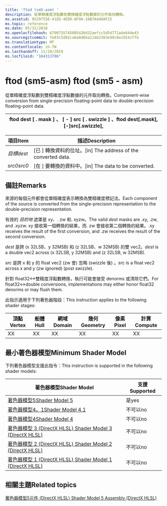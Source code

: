 ```yaml
---
title: 'ftod (sm5-asm) '
description: 從單精確度浮點數到雙精確度浮點數據的元件取向轉換。
ms.assetid: 95297556-41ED-4ED0-8F9A-16B7A440AF25
ms.topic: reference
ms.date: 05/31/2018
ms.openlocfilehash: 6790735745805426d32aefcc5d5d771ade644e43
ms.sourcegitcommit: fe03c5d92ca6a0d66a114b2303e99c0a19241ffb
ms.translationtype: MT
ms.contentlocale: zh-TW
ms.lasthandoff: 11/20/2019
ms.locfileid: "104313706"
---
```

# <a name="ftod-sm5---asm"></a><span data-ttu-id="d080e-103">ftod (sm5-asm) </span><span class="sxs-lookup"><span data-stu-id="d080e-103">ftod (sm5 - asm)</span></span>

<span data-ttu-id="d080e-104">從單精確度浮點數到雙精確度浮點數據的元件取向轉換。</span><span class="sxs-lookup"><span data-stu-id="d080e-104">Component-wise conversion from single-precision floating-point data to double-precision floating-point data.</span></span>



| <span data-ttu-id="d080e-105">ftod dest \[ . mask \] 、 \[ - \] src \[ . swizzle \] 、</span><span class="sxs-lookup"><span data-stu-id="d080e-105">ftod dest\[.mask\], \[-\]src\[.swizzle\],</span></span> |
|-------------------------------------------|



 



| <span data-ttu-id="d080e-106">項目</span><span class="sxs-lookup"><span data-stu-id="d080e-106">Item</span></span>                                                            | <span data-ttu-id="d080e-107">描述</span><span class="sxs-lookup"><span data-stu-id="d080e-107">Description</span></span>                                          |
|-----------------------------------------------------------------|------------------------------------------------------|
| <span data-ttu-id="d080e-108"><span id="dest"></span><span id="DEST"></span>*目標*</span><span class="sxs-lookup"><span data-stu-id="d080e-108"><span id="dest"></span><span id="DEST"></span>*dest*</span></span><br/> | <span data-ttu-id="d080e-109">\[已 \] 轉換資料的位址。</span><span class="sxs-lookup"><span data-stu-id="d080e-109">\[in\] The address of the converted data.</span></span><br/> |
| <span data-ttu-id="d080e-110"><span id="src0"></span><span id="SRC0"></span>*src0*</span><span class="sxs-lookup"><span data-stu-id="d080e-110"><span id="src0"></span><span id="SRC0"></span>*src0*</span></span><br/> | <span data-ttu-id="d080e-111">\[在 \] 要轉換的資料中。</span><span class="sxs-lookup"><span data-stu-id="d080e-111">\[in\] The data to be converted.</span></span><br/>          |



 

## <a name="remarks"></a><span data-ttu-id="d080e-112">備註</span><span class="sxs-lookup"><span data-stu-id="d080e-112">Remarks</span></span>

<span data-ttu-id="d080e-113">來源的每個元件都會從單精確度表示轉換為雙精確度標記法。</span><span class="sxs-lookup"><span data-stu-id="d080e-113">Each component of the source is converted from the single-precision representation to the double-precision representation.</span></span>

<span data-ttu-id="d080e-114">有效的 *目的地* 遮罩是 xy、. zw 和. xyzw。</span><span class="sxs-lookup"><span data-stu-id="d080e-114">The valid *dest* masks are .xy, .zw, and .xyzw.</span></span> <span data-ttu-id="d080e-115">xy 接收第一個轉換的結果，而. zw 會接收第二個轉換的結果。</span><span class="sxs-lookup"><span data-stu-id="d080e-115">.xy receives the result of the first conversion, and .zw receives the result of the second conversion.</span></span>

<span data-ttu-id="d080e-116">*dest* 是跨 (x 32LSB、y 32MSB) 和 (z 32LSB、w 32MSB) 的雙 vec2。</span><span class="sxs-lookup"><span data-stu-id="d080e-116">*dest* is a double vec2 across (x 32LSB, y 32MSB) and (z 32LSB, w 32MSB).</span></span>

<span data-ttu-id="d080e-117">*src* 是跨 x 和 y 的 float vec2 (zw 會) 忽略 (swizzle 後) 。</span><span class="sxs-lookup"><span data-stu-id="d080e-117">*src* is a float vec2 across x and y (zw ignored) (post swizzle).</span></span>

<span data-ttu-id="d080e-118">針對 float32<->雙精度浮點數轉換，執行可能會接受 denorms 或清除它們。</span><span class="sxs-lookup"><span data-stu-id="d080e-118">For float32<->double conversions, implementations may either honor float32 denorms or may flush them.</span></span>

<span data-ttu-id="d080e-119">此指示適用于下列著色器階段：</span><span class="sxs-lookup"><span data-stu-id="d080e-119">This instruction applies to the following shader stages:</span></span>



| <span data-ttu-id="d080e-120">頂點</span><span class="sxs-lookup"><span data-stu-id="d080e-120">Vertex</span></span> | <span data-ttu-id="d080e-121">船體</span><span class="sxs-lookup"><span data-stu-id="d080e-121">Hull</span></span> | <span data-ttu-id="d080e-122">網域</span><span class="sxs-lookup"><span data-stu-id="d080e-122">Domain</span></span> | <span data-ttu-id="d080e-123">幾何</span><span class="sxs-lookup"><span data-stu-id="d080e-123">Geometry</span></span> | <span data-ttu-id="d080e-124">像素</span><span class="sxs-lookup"><span data-stu-id="d080e-124">Pixel</span></span> | <span data-ttu-id="d080e-125">計算</span><span class="sxs-lookup"><span data-stu-id="d080e-125">Compute</span></span> |
|--------|------|--------|----------|-------|---------|
| <span data-ttu-id="d080e-126">X</span><span class="sxs-lookup"><span data-stu-id="d080e-126">X</span></span>      | <span data-ttu-id="d080e-127">X</span><span class="sxs-lookup"><span data-stu-id="d080e-127">X</span></span>    | <span data-ttu-id="d080e-128">X</span><span class="sxs-lookup"><span data-stu-id="d080e-128">X</span></span>      | <span data-ttu-id="d080e-129">X</span><span class="sxs-lookup"><span data-stu-id="d080e-129">X</span></span>        | <span data-ttu-id="d080e-130">X</span><span class="sxs-lookup"><span data-stu-id="d080e-130">X</span></span>     | <span data-ttu-id="d080e-131">X</span><span class="sxs-lookup"><span data-stu-id="d080e-131">X</span></span>       |



 

## <a name="minimum-shader-model"></a><span data-ttu-id="d080e-132">最小著色器模型</span><span class="sxs-lookup"><span data-stu-id="d080e-132">Minimum Shader Model</span></span>

<span data-ttu-id="d080e-133">下列著色器模型支援此指令：</span><span class="sxs-lookup"><span data-stu-id="d080e-133">This instruction is supported in the following shader models:</span></span>



| <span data-ttu-id="d080e-134">著色器模型</span><span class="sxs-lookup"><span data-stu-id="d080e-134">Shader Model</span></span>                                              | <span data-ttu-id="d080e-135">支援</span><span class="sxs-lookup"><span data-stu-id="d080e-135">Supported</span></span> |
|-----------------------------------------------------------|-----------|
| [<span data-ttu-id="d080e-136">著色器模型5</span><span class="sxs-lookup"><span data-stu-id="d080e-136">Shader Model 5</span></span>](d3d11-graphics-reference-sm5.md)        | <span data-ttu-id="d080e-137">是</span><span class="sxs-lookup"><span data-stu-id="d080e-137">yes</span></span>       |
| [<span data-ttu-id="d080e-138">著色器模型4。1</span><span class="sxs-lookup"><span data-stu-id="d080e-138">Shader Model 4.1</span></span>](dx-graphics-hlsl-sm4.md)              | <span data-ttu-id="d080e-139">不可以</span><span class="sxs-lookup"><span data-stu-id="d080e-139">no</span></span>        |
| [<span data-ttu-id="d080e-140">著色器模型4</span><span class="sxs-lookup"><span data-stu-id="d080e-140">Shader Model 4</span></span>](dx-graphics-hlsl-sm4.md)                | <span data-ttu-id="d080e-141">不可以</span><span class="sxs-lookup"><span data-stu-id="d080e-141">no</span></span>        |
| [<span data-ttu-id="d080e-142">著色器模型 3 (DirectX HLSL) </span><span class="sxs-lookup"><span data-stu-id="d080e-142">Shader Model 3 (DirectX HLSL)</span></span>](dx-graphics-hlsl-sm3.md) | <span data-ttu-id="d080e-143">不可以</span><span class="sxs-lookup"><span data-stu-id="d080e-143">no</span></span>        |
| [<span data-ttu-id="d080e-144">著色器模型 2 (DirectX HLSL) </span><span class="sxs-lookup"><span data-stu-id="d080e-144">Shader Model 2 (DirectX HLSL)</span></span>](dx-graphics-hlsl-sm2.md) | <span data-ttu-id="d080e-145">不可以</span><span class="sxs-lookup"><span data-stu-id="d080e-145">no</span></span>        |
| [<span data-ttu-id="d080e-146">著色器模型 1 (DirectX HLSL) </span><span class="sxs-lookup"><span data-stu-id="d080e-146">Shader Model 1 (DirectX HLSL)</span></span>](dx-graphics-hlsl-sm1.md) | <span data-ttu-id="d080e-147">不可以</span><span class="sxs-lookup"><span data-stu-id="d080e-147">no</span></span>        |



 

## <a name="related-topics"></a><span data-ttu-id="d080e-148">相關主題</span><span class="sxs-lookup"><span data-stu-id="d080e-148">Related topics</span></span>

<dl> <dt>

[<span data-ttu-id="d080e-149">著色器模型5元件 (DirectX HLSL) </span><span class="sxs-lookup"><span data-stu-id="d080e-149">Shader Model 5 Assembly (DirectX HLSL)</span></span>](shader-model-5-assembly--directx-hlsl-.md)
</dt> </dl>

 

 





